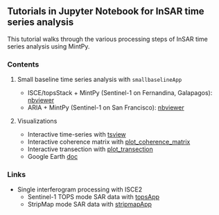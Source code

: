 ## Tutorials in Jupyter Notebook for InSAR time series analysis

This tutorial walks through the various processing steps of InSAR time series analysis using MintPy.

### Contents ###

1. Small baseline time series analysis with `smallbaselineApp`

   - ISCE/topsStack + MintPy (Sentinel-1 on Fernandina, Galapagos): [nbviewer](https://nbviewer.jupyter.org/github/insarlab/MintPy/blob/master/docs/tutorials/smallbaselineApp.ipynb)
   - ARIA + MintPy (Sentinel-1 on San Francisco): [nbviewer](https://nbviewer.jupyter.org/github/insarlab/MintPy/blob/master/docs/tutorials/smallbaselineApp_aria.ipynb)

2. Visualizations   

   - Interactive time-series with [tsview](https://nbviewer.jupyter.org/github/insarlab/MintPy/blob/master/docs/tutorials/tsview.ipynb)
   - Interactive coherence matrix with [plot_coherence_matrix](https://nbviewer.jupyter.org/github/insarlab/MintPy/blob/master/docs/tutorials/plot_coherence_matrix.ipynb)
   - Interactive transection with [plot_transection](https://nbviewer.jupyter.org/github/insarlab/MintPy/blob/master/docs/tutorials/plot_transection.ipynb)
   - Google Earth [doc](https://mintpy.readthedocs.io/en/latest/google_earth/)

### Links ###

+ Single interferogram processing with ISCE2
   - Sentinel-1 TOPS mode SAR data with [topsApp](https://nbviewer.jupyter.org/github/isce-framework/isce2-docs/blob/master/Notebooks/TOPS/Tops.ipynb)
   - StripMap mode SAR data with [stripmapApp](https://nbviewer.jupyter.org/github/isce-framework/isce2-docs/blob/master/Notebooks/Stripmap/stripmapApp.ipynb)
